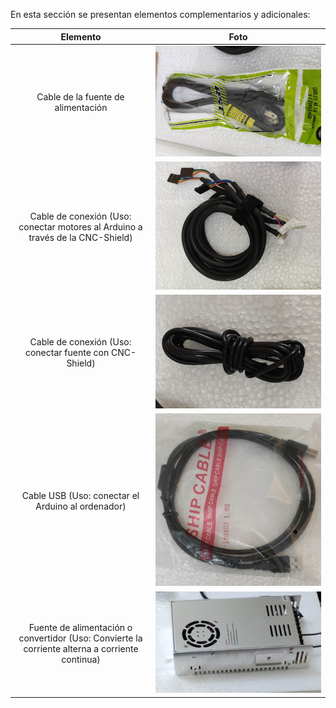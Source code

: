 En esta sección se presentan elementos complementarios y adicionales:

Elemento | Foto
:------: | :------:
Cable de la fuente de alimentación | <img src="https://github.com/u201712431/ProyectoEmbebidos/blob/main/Imagenes/Cable_FuenteDeAlimentacion.jpg" alt="Cable Fuente de Alimentación">
Cable de conexión (Uso: conectar motores al Arduino a través de la CNC-Shield) | <img src="https://github.com/u201712431/ProyectoEmbebidos/blob/main/Imagenes/CablesParaConexion.jpg" alt="Cables para conexión">
Cable de conexión (Uso: conectar fuente con CNC-Shield) | <img src="https://github.com/u201712431/ProyectoEmbebidos/blob/main/Imagenes/Cables_Fuente-CNC_Shield.jpg" alt="Cable conexión fuente-CNC_Shield">
Cable USB (Uso: conectar el Arduino al ordenador) | <img src="https://github.com/u201712431/ProyectoEmbebidos/blob/main/Imagenes/Cable_USB_Arduino-PC.jpg" alt="Cable Arduino">
Fuente de alimentación o convertidor (Uso: Convierte la corriente alterna a corriente continua) | <img src="https://github.com/u201712431/ProyectoEmbebidos/blob/8559f7d6cf02f9bffda42a9f717f898f2d990821/Imagenes/FuenteDeAlimentacion.jpg" alt="Fuente de alimentación">
